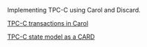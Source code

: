 Implementing TPC-C using Carol and Discard.

[TPC-C transactions in Carol](./app/TPCC.hs)

[TPC-C state model as a CARD](./app/TPCC/Data.hs)
